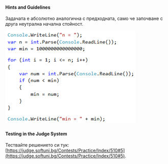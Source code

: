 #### Hints and Guidelines

Задачата е абсолютно аналогична с предходната, само че започване с друга неутрална начална стойност.

![](/assets/chapter-5-images/06.Min-number-01.png)

#### Testing in the Judge System

Тествайте решението си тук: [https://judge.softuni.bg/Contests/Practice/Index/510#5](https://judge.softuni.bg/Contests/Practice/Index/510#5).